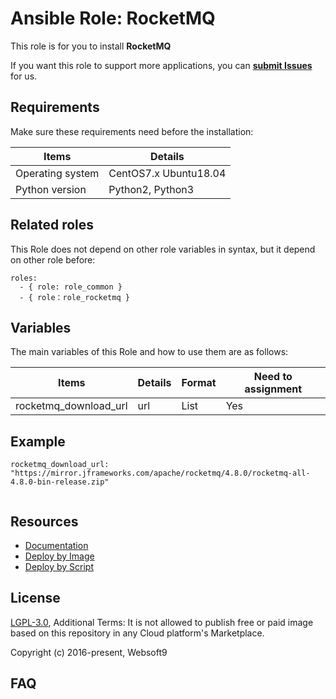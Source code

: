 Ansible Role: RocketMQ
=========

This role is for you to install **RocketMQ**  

If you want this role to support more applications, you can [**submit Issues**](https://github.com/websoft9dev/role_rocketmq/issues/new/choose) for us.

## Requirements

Make sure these requirements need before the installation:

| **Items**      | **Details** |
| ------------------| ------------------|
| Operating system | CentOS7.x Ubuntu18.04 |
| Python version | Python2, Python3  |

## Related roles

This Role does not depend on other role variables in syntax, but it depend on other role before:

```
roles:
  - { role: role_common }
  - { role：role_rocketmq }
```


## Variables

The main variables of this Role and how to use them are as follows:

| **Items**      | **Details** | **Format**  | **Need to assignment** |
| ------------------| ------------------|-----|-----|
| rocketmq_download_url | url | List | Yes |


## Example

```
rocketmq_download_url: "https://mirror.jframeworks.com/apache/rocketmq/4.8.0/rocketmq-all-4.8.0-bin-release.zip" 
  
```

## Resources

* [Documentation](https://support.websoft9.com/docs/rocketmq)
* [Deploy by Image](https://apps.websoft9.com/rocketmq)
* [Deploy by Script](https://github.com/websoft9/ansible-rocketmq)


## License

[LGPL-3.0](/License.md), Additional Terms: It is not allowed to publish free or paid image based on this repository in any Cloud platform's Marketplace.

Copyright (c) 2016-present, Websoft9

## FAQ
